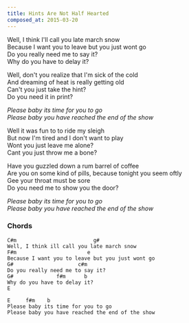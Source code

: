```yaml
---
title: Hints Are Not Half Hearted
composed_at: 2015-03-20
---
```


Well, I think I'll call you late march snow  
Because I want you to leave but you just wont go  
Do you really need me to say it?  
Why do you have to delay it?  

Well, don't you realize that I'm sick of the cold  
And dreaming of heat is really getting old  
Can't you just take the hint?  
Do you need it in print?  

*Please baby its time for you to go*  
*Please baby you have reached the end of the show*  

Well it was fun to to ride my sleigh  
But now I'm tired and I don't want to play  
Wont you just leave me alone?  
Cant you just throw me a bone?  

Have you guzzled down a rum barrel of coffee  
Are you on some kind of pills, because tonight you seem oftly  
Gee your throat must be sore  
Do you need me to show you the door?  

*Please baby its time for you to go*  
*Please baby you have reached the end of the show*  

### Chords

```
C#m                         g#  
Well, I think ill call you late march snow  
F#m                       e  
Because I want you to leave but you just wont go  
G#                     c#m  
Do you really need me to say it?  
G#              f#m      b  
Why do you have to delay it?  
E       

E     f#m    b  
Please baby its time for you to go  
Please baby you have reached the end of the show  
```
